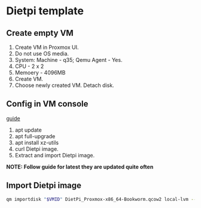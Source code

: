 # Dietpi template

## Create empty VM

1. Create VM in Proxmox UI.
2. Do not use OS media.
3. System: Machine - q35; Qemu Agent - Yes.
4. CPU - 2 x 2
5. Memoery - 4096MB
6. Create VM.
7. Choose newly created VM. Detach disk.

## Config in VM console

[guide](https://dietpi.com/docs/install/#2-flash-the-dietpi-image)

1. apt update
2. apt full-upgrade
3. apt install xz-utils
4. curl Dietpi image.
5. Extract and import Dietpi image.

**NOTE: Follow guide for latest they are updated quite often**

## Import Dietpi image

```bash
qm importdisk "$VMID" DietPi_Proxmox-x86_64-Bookworm.qcow2 local-lvm --format=qcow2
```

